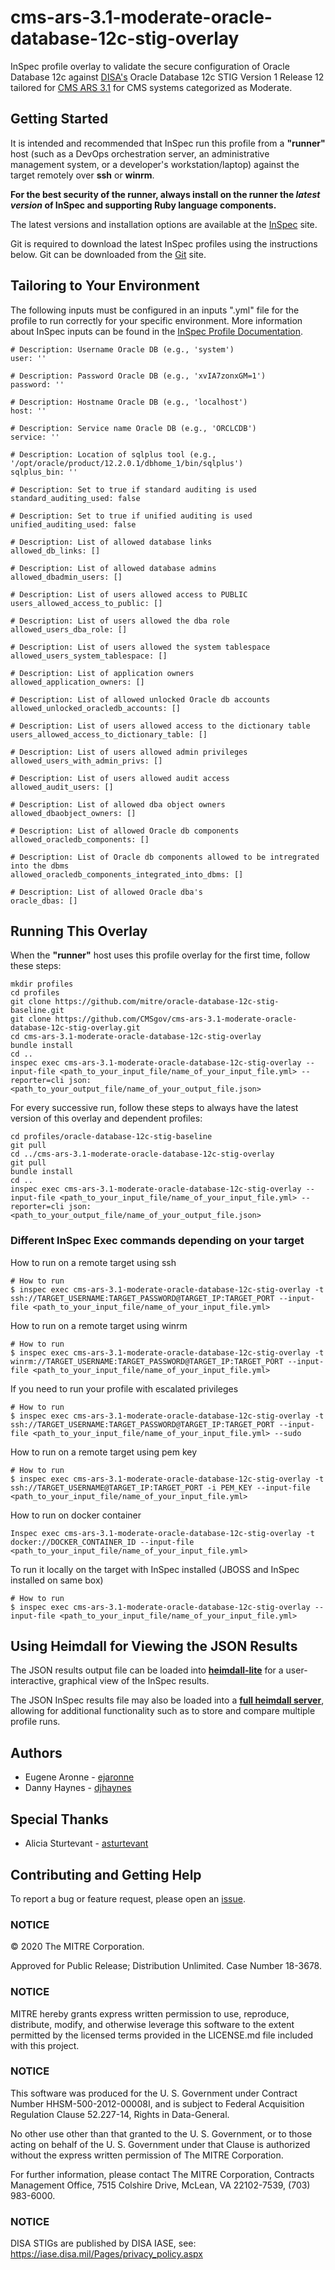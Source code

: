 # cms-ars-3.1-moderate-oracle-database-12c-stig-overlay
InSpec profile overlay to validate the secure configuration of Oracle Database 12c against [DISA's](https://iase.disa.mil/stigs/Pages/index.aspx) Oracle Database 12c STIG Version 1 Release 12 tailored for [CMS ARS 3.1](https://www.cms.gov/Research-Statistics-Data-and-Systems/CMS-Information-Technology/InformationSecurity/Info-Security-Library-Items/ARS-31-Publication.html) for CMS systems categorized as Moderate.

## Getting Started

It is intended and recommended that InSpec run this profile from a __"runner"__ host (such as a DevOps orchestration server, an administrative management system, or a developer's workstation/laptop) against the target remotely over __ssh__ or __winrm__.

__For the best security of the runner, always install on the runner the _latest version_ of InSpec and supporting Ruby language components.__ 

The latest versions and installation options are available at the [InSpec](http://inspec.io/) site.

Git is required to download the latest InSpec profiles using the instructions below. Git can be downloaded from the [Git](https://git-scm.com/book/en/v2/Getting-Started-Installing-Git) site. 

## Tailoring to Your Environment
The following inputs must be configured in an inputs ".yml" file for the profile to run correctly for your specific environment. More information about InSpec inputs can be found in the [InSpec Profile Documentation](https://www.inspec.io/docs/reference/profiles/).

```
# Description: Username Oracle DB (e.g., 'system')
user: ''

# Description: Password Oracle DB (e.g., 'xvIA7zonxGM=1')
password: ''

# Description: Hostname Oracle DB (e.g., 'localhost')
host: ''

# Description: Service name Oracle DB (e.g., 'ORCLCDB')
service: ''

# Description: Location of sqlplus tool (e.g., '/opt/oracle/product/12.2.0.1/dbhome_1/bin/sqlplus')
sqlplus_bin: ''

# Description: Set to true if standard auditing is used
standard_auditing_used: false 

# Description: Set to true if unified auditing is used
unified_auditing_used: false

# Description: List of allowed database links
allowed_db_links: []

# Description: List of allowed database admins
allowed_dbadmin_users: []

# Description: List of users allowed access to PUBLIC
users_allowed_access_to_public: []

# Description: List of users allowed the dba role
allowed_users_dba_role: []

# Description: List of users allowed the system tablespace
allowed_users_system_tablespace: []

# Description: List of application owners
allowed_application_owners: []

# Description: List of allowed unlocked Oracle db accounts
allowed_unlocked_oracledb_accounts: []

# Description: List of users allowed access to the dictionary table
users_allowed_access_to_dictionary_table: []

# Description: List of users allowed admin privileges
allowed_users_with_admin_privs: []

# Description: List of users allowed audit access
allowed_audit_users: []

# Description: List of allowed dba object owners
allowed_dbaobject_owners: []

# Description: List of allowed Oracle db components
allowed_oracledb_components: []

# Description: List of Oracle db components allowed to be intregrated into the dbms
allowed_oracledb_components_integrated_into_dbms: []

# Description: List of allowed Oracle dba's
oracle_dbas: []
```

## Running This Overlay
When the __"runner"__ host uses this profile overlay for the first time, follow these steps: 

```
mkdir profiles
cd profiles
git clone https://github.com/mitre/oracle-database-12c-stig-baseline.git
git clone https://github.com/CMSgov/cms-ars-3.1-moderate-oracle-database-12c-stig-overlay.git
cd cms-ars-3.1-moderate-oracle-database-12c-stig-overlay
bundle install
cd ..
inspec exec cms-ars-3.1-moderate-oracle-database-12c-stig-overlay --input-file <path_to_your_input_file/name_of_your_input_file.yml> --reporter=cli json:<path_to_your_output_file/name_of_your_output_file.json>
```

For every successive run, follow these steps to always have the latest version of this overlay and dependent profiles:

```
cd profiles/oracle-database-12c-stig-baseline
git pull
cd ../cms-ars-3.1-moderate-oracle-database-12c-stig-overlay
git pull
bundle install
cd ..
inspec exec cms-ars-3.1-moderate-oracle-database-12c-stig-overlay --input-file <path_to_your_input_file/name_of_your_input_file.yml> --reporter=cli json:<path_to_your_output_file/name_of_your_output_file.json>
```

### Different InSpec Exec commands depending on your target
How to run on a remote target using ssh
```
# How to run 
$ inspec exec cms-ars-3.1-moderate-oracle-database-12c-stig-overlay -t ssh://TARGET_USERNAME:TARGET_PASSWORD@TARGET_IP:TARGET_PORT --input-file <path_to_your_input_file/name_of_your_input_file.yml>
```

How to run on a remote target using winrm
```
# How to run 
$ inspec exec cms-ars-3.1-moderate-oracle-database-12c-stig-overlay -t winrm://TARGET_USERNAME:TARGET_PASSWORD@TARGET_IP:TARGET_PORT --input-file <path_to_your_input_file/name_of_your_input_file.yml>
```

If you need to run your profile with escalated privileges
```
# How to run 
$ inspec exec cms-ars-3.1-moderate-oracle-database-12c-stig-overlay -t ssh://TARGET_USERNAME:TARGET_PASSWORD@TARGET_IP:TARGET_PORT --input-file <path_to_your_input_file/name_of_your_input_file.yml> --sudo
```

How to run on a remote target using pem key
```
# How to run 
$ inspec exec cms-ars-3.1-moderate-oracle-database-12c-stig-overlay -t ssh://TARGET_USERNAME@TARGET_IP:TARGET_PORT -i PEM_KEY --input-file <path_to_your_input_file/name_of_your_input_file.yml>
```

How to run on docker container
```
Inspec exec cms-ars-3.1-moderate-oracle-database-12c-stig-overlay -t docker://DOCKER_CONTAINER_ID --input-file <path_to_your_input_file/name_of_your_input_file.yml>
```

To run it locally on the target with InSpec installed (JBOSS and InSpec installed on same box)
```
# How to run 
$ inspec exec cms-ars-3.1-moderate-oracle-database-12c-stig-overlay --input-file <path_to_your_input_file/name_of_your_input_file.yml>
```

## Using Heimdall for Viewing the JSON Results

The JSON results output file can be loaded into __[heimdall-lite](https://heimdall-lite.mitre.org/)__ for a user-interactive, graphical view of the InSpec results. 

The JSON InSpec results file may also be loaded into a __[full heimdall server](https://github.com/mitre/heimdall)__, allowing for additional functionality such as to store and compare multiple profile runs.

## Authors
* Eugene Aronne - [ejaronne](https://github.com/ejaronne)
* Danny Haynes - [djhaynes](https://github.com/djhaynes)

## Special Thanks
* Alicia Sturtevant - [asturtevant](https://github.com/asturtevant)

## Contributing and Getting Help
To report a bug or feature request, please open an [issue](https://github.com/CMSgov/cms-ars-3.1-moderate-oracle-database-12c-stig-overlay/issues/new).

### NOTICE

© 2020 The MITRE Corporation.

Approved for Public Release; Distribution Unlimited. Case Number 18-3678.

### NOTICE
MITRE hereby grants express written permission to use, reproduce, distribute, modify, and otherwise leverage this software to the extent permitted by the licensed terms provided in the LICENSE.md file included with this project.

### NOTICE  

This software was produced for the U. S. Government under Contract Number HHSM-500-2012-00008I, and is subject to Federal Acquisition Regulation Clause 52.227-14, Rights in Data-General.  

No other use other than that granted to the U. S. Government, or to those acting on behalf of the U. S. Government under that Clause is authorized without the express written permission of The MITRE Corporation.

For further information, please contact The MITRE Corporation, Contracts Management Office, 7515 Colshire Drive, McLean, VA  22102-7539, (703) 983-6000.

### NOTICE
DISA STIGs are published by DISA IASE, see: https://iase.disa.mil/Pages/privacy_policy.aspx